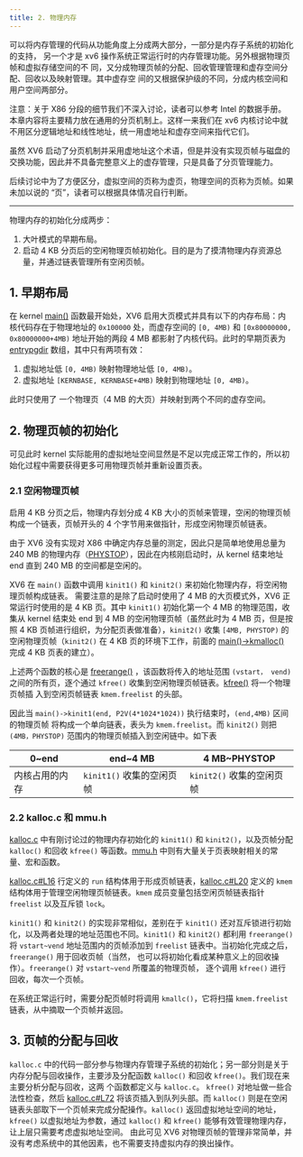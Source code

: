 ```yaml
---
title: 2. 物理内存
---
```


可以将内存管理的代码从功能角度上分成两大部分，一部分是内存子系统的初始化的支持， 另一个才是 xv6 操作系统正常运行时的内存管理功能。另外根据物理页帧和虚拟存储空间的不 同，又分成物理页帧的分配、回收管理管理和虚存空间分配、回收以及映射管理。其中虚存空 间的又根据保护级的不同，分成内核空间和用户空间两部分。

注意：关于 X86 分段的细节我们不深入讨论，读者可以参考 Intel 的数据手册。本章内容将主要精力放在通用的分页机制上。这样一来我们在 xv6 内核讨论中就不用区分逻辑地址和线性地址，统一用虚地址和虚存空间来指代它们。 

虽然 XV6 启动了分页机制并采用虚地址这个术语，但是并没有实现页帧与磁盘的交换功能，因此并不具备完整意义上的虚存管理，只是具备了分页管理能力。 

后续讨论中为了方便区分，虚拟空间的页称为虚页，物理空间的页称为页帧。如果未加以说的 “页”，读者可以根据具体情况自行判断。 

---

物理内存的初始化分成两步：

1. 大叶模式的早期布局。
2. 启动 4 KB 分页后的空闲物理页帧初始化。目的是为了摸清物理内存资源总量，并通过链表管理所有空闲页帧。 

## 1. 早期布局

在 kernel [main()](https://github.com/professordeng/xv6-expansion/blob/master/main.c#L20) 函数最开始处，XV6 启用大页模式并具有以下的内存布局：内核代码存在于物理地址的 `0x100000` 处，而虚存空间的 `[0, 4MB)` 和 `[0x80000000, 0x80000000+4MB)` 地址开始的两段 4 MB 都影射了内核代码。此时的早期页表为 [entrypgdir](https://github.com/professordeng/xv6-expansion/blob/master/main.c#L97) 数组，其中只有两项有效：

1. 虚拟地址低 `[0, 4MB)` 映射物理地址低 `[0, 4MB)`。
2. 虚拟地址 `[KERNBASE, KERNBASE+4MB)` 映射到物理地址 `[0, 4MB)`。

此时只使用了 一个物理页（4 MB 的大页）并映射到两个不同的虚存空间。

## 2. 物理页帧的初始化

可见此时 kernel 实际能用的虚拟地址空间显然是不足以完成正常工作的，所以初始化过程中需要获得更多可用物理页帧并重新设置页表。

### 2.1 空闲物理页帧

启用 4 KB 分页之后，物理内存划分成 4 KB 大小的页帧来管理，空闲的物理页帧构成一个链表，页帧开头的 4 个字节用来做指针，形成空闲物理页帧链表。 

由于 XV6 没有实现对 X86 中确定内存总量的测定，因此只是简单地使用总量为 240 MB 的物理内存（[PHYSTOP](https://github.com/professordeng/xv6-expansion/blob/master/memlayout.h#L4)），因此在内核刚启动时，从 kernel 结束地址 end 直到 240 MB 的空间都是空闲的。 

XV6 在 `main()` 函数中调用 `kinit1()` 和 `kinit2()` 来初始化物理内存，将空闲物理页帧构成链表。 需要注意的是除了启动时使用了 4 MB 的大页模式外，XV6 正常运行时使用的是 4 KB 页。其中 `kinit1()` 初始化第一个 4 MB 的物理范围，收集从 kernel 结束处 end 到 4 MB 的空闲物理页帧（虽然此时为 4 MB 页，但是按照 4 KB 页帧进行组织，为分配页表做准备），`kinit2()` 收集 `[4MB, PHYSTOP)` 的空闲物理页帧（`kinit2()` 在 4 KB 页的环境下工作，前面的 [main()->kmalloc()](https://github.com/professordeng/xv6-expansion/blob/master/main.c#L21) 完成 4 KB 页表的建立）。

上述两个函数的核心是 [freerange()](https://github.com/professordeng/xv6-expansion/blob/master/kalloc.c#L46) ，该函数将传入的地址范围 `(vstart， vend)` 之间的所有页，逐个通过 `kfree()` 收集到空闲物理页帧链表。[kfree()](https://github.com/professordeng/xv6-expansion/blob/master/kalloc.c#L59) 将一个物理页帧插 入到空闲页帧链表 `kmem.freelist` 的头部。 

因此当 `main()->kinit1(end, P2V(4*1024*1024))` 执行结束时，`(end,4MB)` 区间的物理页帧 将构成一个单向链表，表头为 `kmem.freelist`。而 `kinit2()` 则把 `(4MB，PHYSTOP)` 范围内的物理页帧插入到空闲链中。如下表

| 0~end          | end~4 MB                  | 4 MB~PHYSTOP              |
| -------------- | ------------------------- | ------------------------- |
| 内核占用的内存 | `kinit1()` 收集的空闲页帧 | `kinit2()` 收集的空闲页帧 |

### 2.2 kalloc.c 和 mmu.h

[kalloc.c](https://github.com/professordeng/xv6-expansion/blob/master/kalloc.c) 中有刚讨论过的物理内存初始化的 `kinit1()` 和 `kinit2()`，以及页帧分配 `kalloc()` 和回收 `kfree()` 等函数。[mmu.h](https://github.com/professordeng/xv6-expansion/blob/master/mmu.h) 中则有大量关于页表映射相关的常量、宏和函数。

[kalloc.c#L16](https://github.com/professordeng/xv6-expansion/blob/master/kalloc.c#L16) 行定义的 `run` 结构体用于形成页帧链表，[kalloc.c#L20](https://github.com/professordeng/xv6-expansion/blob/master/kalloc.c#L20) 定义的 `kmem` 结构体用于管理空闲物理页帧链表。`kmem` 成员变量包括空闲页帧链表指针 `freelist` 以及互斥锁 `lock`。

`kinit1()` 和 `kinit2()` 的实现非常相似，差别在于 `kinit1()` 还对互斥锁进行初始化，以及两者处理的地址范围也不同。`kinit1()` 和 `kinit2()` 都利用 `freerange()` 将 `vstart~vend` 地址范围内的页帧添加到 `freelist` 链表中。当初始化完成之后，`freerange()` 用于回收页帧（当然， 也可以将初始化看成某种意义上的回收操作）。`freerange()` 对 `vstart~vend` 所覆盖的物理页帧， 逐个调用 `kfree()` 进行回收，每次一个页帧。

在系统正常运行时，需要分配页帧时将调用 `kmallc()`，它将扫描 `kmem.freelist` 链表，从中摘取一个页帧并返回。

## 3. 页帧的分配与回收

`kalloc.c` 中的代码一部分参与物理内存管理子系统的初始化；另一部分则是关于内存分配与回收操作，主要涉及分配函数 `kalloc()` 和回收 `kfree()`。我们现在来主要分析分配与回收，这两 个函数都定义与 `kalloc.c`。 `kfree()` 对地址做一些合法性检查，然后 [kalloc.c#L72](https://github.com/professordeng/xv6-expansion/blob/master/kalloc.c#L72) 将该页插入到队列头部。而 `kalloc()` 则是在空闲链表头部取下一个页帧来完成分配操作。`kalloc()` 返回虚拟地址空间的地址，`kfree()` 以虚拟地址为参数，通过 `kalloc()` 和 `kfree()` 能够有效管理物理内存，让上层只需要考虑虚拟地址空间。 由此可见 XV6 对物理页帧的管理非常简单，并没有考虑系统中的其他因素，也不需要支持虚拟内存的换出操作。 

